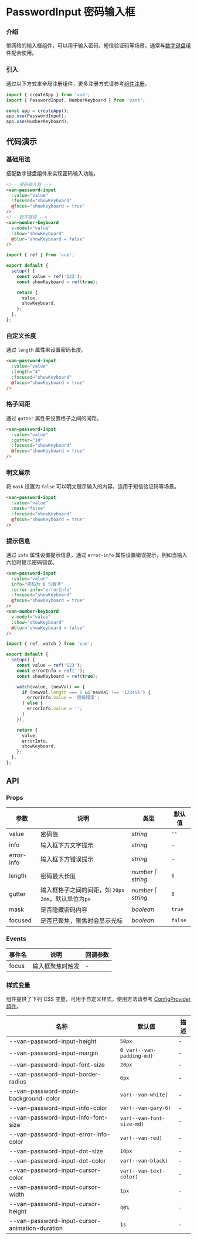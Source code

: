 # PasswordInput 密码输入框

### 介绍

带网格的输入框组件，可以用于输入密码、短信验证码等场景，通常与[数字键盘](#/zh-CN/number-keyboard)组件配合使用。

### 引入

通过以下方式来全局注册组件，更多注册方式请参考[组件注册](#/zh-CN/advanced-usage#zu-jian-zhu-ce)。

```js
import { createApp } from 'vue';
import { PasswordInput, NumberKeyboard } from 'vant';

const app = createApp();
app.use(PasswordInput);
app.use(NumberKeyboard);
```

## 代码演示

### 基础用法

搭配数字键盘组件来实现密码输入功能。

```html
<!-- 密码输入框 -->
<van-password-input
  :value="value"
  :focused="showKeyboard"
  @focus="showKeyboard = true"
/>
<!-- 数字键盘 -->
<van-number-keyboard
  v-model="value"
  :show="showKeyboard"
  @blur="showKeyboard = false"
/>
```

```js
import { ref } from 'vue';

export default {
  setup() {
    const value = ref('123');
    const showKeyboard = ref(true);

    return {
      value,
      showKeyboard,
    };
  },
};
```

### 自定义长度

通过 `length` 属性来设置密码长度。

```html
<van-password-input
  :value="value"
  :length="4"
  :focused="showKeyboard"
  @focus="showKeyboard = true"
/>
```

### 格子间距

通过 `gutter` 属性来设置格子之间的间距。

```html
<van-password-input
  :value="value"
  :gutter="10"
  :focused="showKeyboard"
  @focus="showKeyboard = true"
/>
```

### 明文展示

将 `mask` 设置为 `false` 可以明文展示输入的内容，适用于短信验证码等场景。

```html
<van-password-input
  :value="value"
  :mask="false"
  :focused="showKeyboard"
  @focus="showKeyboard = true"
/>
```

### 提示信息

通过 `info` 属性设置提示信息，通过 `error-info` 属性设置错误提示，例如当输入六位时提示密码错误。

```html
<van-password-input
  :value="value"
  info="密码为 6 位数字"
  :error-info="errorInfo"
  :focused="showKeyboard"
  @focus="showKeyboard = true"
/>
<van-number-keyboard
  v-model="value"
  :show="showKeyboard"
  @blur="showKeyboard = false"
/>
```

```js
import { ref, watch } from 'vue';

export default {
  setup() {
    const value = ref('123');
    const errorInfo = ref('');
    const showKeyboard = ref(true);

    watch(value, (newVal) => {
      if (newVal.length === 6 && newVal !== '123456') {
        errorInfo.value = '密码错误';
      } else {
        errorInfo.value = '';
      }
    });

    return {
      value,
      errorInfo,
      showKeyboard,
    };
  },
};
```

## API

### Props

| 参数 | 说明 | 类型 | 默认值 |
| --- | --- | --- | --- |
| value | 密码值 | _string_ | `''` |
| info | 输入框下方文字提示 | _string_ | - |
| error-info | 输入框下方错误提示 | _string_ | - |
| length | 密码最大长度 | _number \| string_ | `6` |
| gutter | 输入框格子之间的间距，如 `20px` `2em`，默认单位为`px` | _number \| string_ | `0` |
| mask | 是否隐藏密码内容 | _boolean_ | `true` |
| focused | 是否已聚焦，聚焦时会显示光标 | _boolean_ | `false` |

### Events

| 事件名 | 说明             | 回调参数 |
| ------ | ---------------- | -------- |
| focus  | 输入框聚焦时触发 | -        |

### 样式变量

组件提供了下列 CSS 变量，可用于自定义样式，使用方法请参考 [ConfigProvider 组件](#/zh-CN/config-provider)。

| 名称 | 默认值 | 描述 |
| --- | --- | --- |
| --van-password-input-height | `50px` | - |
| --van-password-input-margin | `0 var(--van-padding-md)` | - |
| --van-password-input-font-size | `20px` | - |
| --van-password-input-border-radius | `6px` | - |
| --van-password-input-background-color | `var(--van-white)` | - |
| --van-password-input-info-color | `var(--van-gary-6)` | - |
| --van-password-input-info-font-size | `var(--van-font-size-md)` | - |
| --van-password-input-error-info-color | `var(--van-red)` | - |
| --van-password-input-dot-size | `10px` | - |
| --van-password-input-dot-color | `var(--van-black)` | - |
| --van-password-input-cursor-color | `var(--van-text-color)` | - |
| --van-password-input-cursor-width | `1px` | - |
| --van-password-input-cursor-height | `40%` | - |
| --van-password-input-cursor-animation-duration | `1s` | - |
